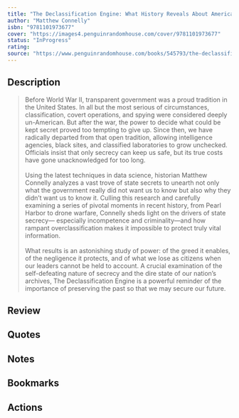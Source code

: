 ```yaml
---
title: "The Declassification Engine: What History Reveals About America's Top Secrets"
author: "Matthew Connelly"
isbn: "9781101973677"
cover: "https://images4.penguinrandomhouse.com/cover/9781101973677"
status: "InProgress"
rating: 
source: "https://www.penguinrandomhouse.com/books/545793/the-declassification-engine-by-matthew-connelly/"
---
```


## Description

> Before World War II, transparent government was a proud tradition in the United States. In all but the most serious of circumstances, classification, covert operations, and spying were considered deeply un-American. But after the war, the power to decide what could be kept secret proved too tempting to give up. Since then, we have radically departed from that open tradition, allowing intelligence agencies, black sites, and classified laboratories to grow unchecked. Officials insist that only secrecy can keep us safe, but its true costs have gone unacknowledged for too long.  
> <br>
> Using the latest techniques in data science, historian Matthew Connelly analyzes a vast trove of state secrets to unearth not only what the government really did not want us to know but also why they didn’t want us to know it. Culling this research and carefully examining a series of pivotal moments in recent history, from Pearl Harbor to drone warfare, Connelly sheds light on the drivers of state secrecy— especially incompetence and criminality—and how rampant overclassification makes it impossible to protect truly vital information.  
> <br>
> What results is an astonishing study of power: of the greed it enables, of the negligence it protects, and of what we lose as citizens when our leaders cannot be held to account. A crucial examination of the self-defeating nature of secrecy and the dire state of our nation’s archives, The Declassification Engine is a powerful reminder of the importance of preserving the past so that we may secure our future.  

## Review

## Quotes

## Notes

## Bookmarks

## Actions
